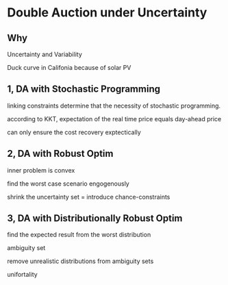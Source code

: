 
# Double Auction under Uncertainty

## Why

Uncertainty and Variability

Duck curve in Califonia because of solar PV

## 1, DA with Stochastic Programming

linking constraints determine that the necessity of stochastic programming.

according to KKT, expectation of the real time price equals day-ahead price

can only ensure the cost recovery exptectically

## 2, DA with Robust Optim

inner problem is convex

find the worst case scenario engogenously

shrink the uncertainty set = introduce chance-constraints

## 3, DA with Distributionally Robust Optim

find the expected result from the worst distribution

ambiguity set

remove unrealistic distributions from ambiguity sets

unifortality
